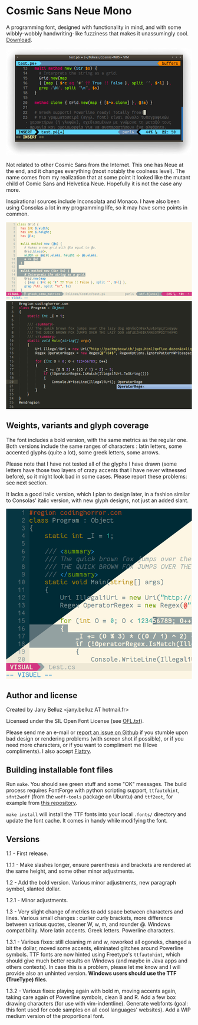 Cosmic Sans Neue Mono
=====================

A programming font, designed with functionality in mind, and with some 
wibbly-wobbly handwriting-like fuzziness that makes it unassumingly cool.
[Download](http://openfontlibrary.org/en/font/cosmic-sans-neue-mono).

![](Specimen/urxvt13.png)

Not related to other Cosmic Sans from the Internet. This one has Neue at the 
end, and it changes everything (most notably the coolness level). The name 
comes from my realization that at some point it looked like the mutant child of 
Comic Sans and Helvetica Neue. Hopefully it is not the case any more.

Inspirational sources include Inconsolata and Monaco. I have also been using 
Consolas a lot in my programming life, so it may have some points in common.

![](Specimen/vim10.png)
![](Specimen/sublime11.png)

Weights, variants and glyph coverage
------------------------------------

The font includes a bold version, with the same metrics as the regular one. 
Both versions include the same ranges of characters : latin letters, some
accented glyphs (quite a lot), some greek letters, some arrows.

Please note that I have not tested all of the glyphs I have drawn (some letters
have those two layers of crazy accents that I have never witnessed before), so
it might look bad in some cases. Please report these problems: see next section.

It lacks a good italic version, which I plan to design later, in a fashion 
similar to Consolas' italic version, with new glyph designs, not just an added 
slant.

![](Specimen/vim21.png)


Author and license
------------------

Created by Jany Belluz \<jany.belluz AT hotmail.fr\>

Licensed under the SIL Open Font License (see [OFL.txt](OFL.txt)).

Please send me an e-mail or [report an issue on
Github](http://github.com/belluzj/cosmic-sans-neue/issues) if you stumble upon
bad design or rendering problems (with screen shot if possible), or if you need
more characters, or if you want to compliment me (I love compliments). I also
accept
[Flattry](https://flattr.com/thing/2258061/belluzjcosmic-sans-neue-on-GitHub).

Building installable font files
-------------------------------

Run `make`. You should see green stuff and some "OK" messages.
The build process requires FontForge with python scripting support,
`ttfautohint`, `sfnt2woff` (from the `woff-tools` package on Ubuntu) and
`ttf2eot`, for example from [this
repository](https://github.com/harrastia/ttf2eot).

`make install` will install the TTF fonts into your local `.fonts/` directory 
and update the font cache. It comes in handy while modifying the font.

Versions
--------

1.1 - First release.

1.1.1 - Make slashes longer, ensure parenthesis and brackets are rendered at 
        the same height, and some other minor adjustments.
        
1.2 - Add the bold version.
      Various minor adjustments, new paragraph symbol, slanted dollar.
      
1.2.1 - Minor adjustments.

1.3 - Very slight change of metrics to add space between characters and lines.
      Various small changes : curlier curly brackets, more difference between
      various quotes, cleaner W, w, m, and rounder @. 
      Windows compatibility.
      More latin accents.
      Greek letters.
      Powerline characters.

1.3.1 - Various fixes: still cleaning m and w, reworked all ogoneks, changed a
        bit the dollar, moved some accents, eliminated glitches around
        Powerline symbols.
        TTF fonts are now hinted using Freetype's `ttfautohint`, which should
        give much better results on Windows (and maybe in Java apps and others
        contexts). In case this is a problem, please let me know and I will
        provide also an unhinted version.
        **Windows users should use the TTF (TrueType) files.**

1.3.2 - Various fixes: playing again with bold m, moving accents again, taking
        care again of Powerline symbols, clean 8 and R.
        Add a few box drawing characters (for use with vim-indentline).
        Generate webfonts (goal: this font used for code samples on all cool
        languages' websites).
        Add a WIP medium version of the proportional font.

